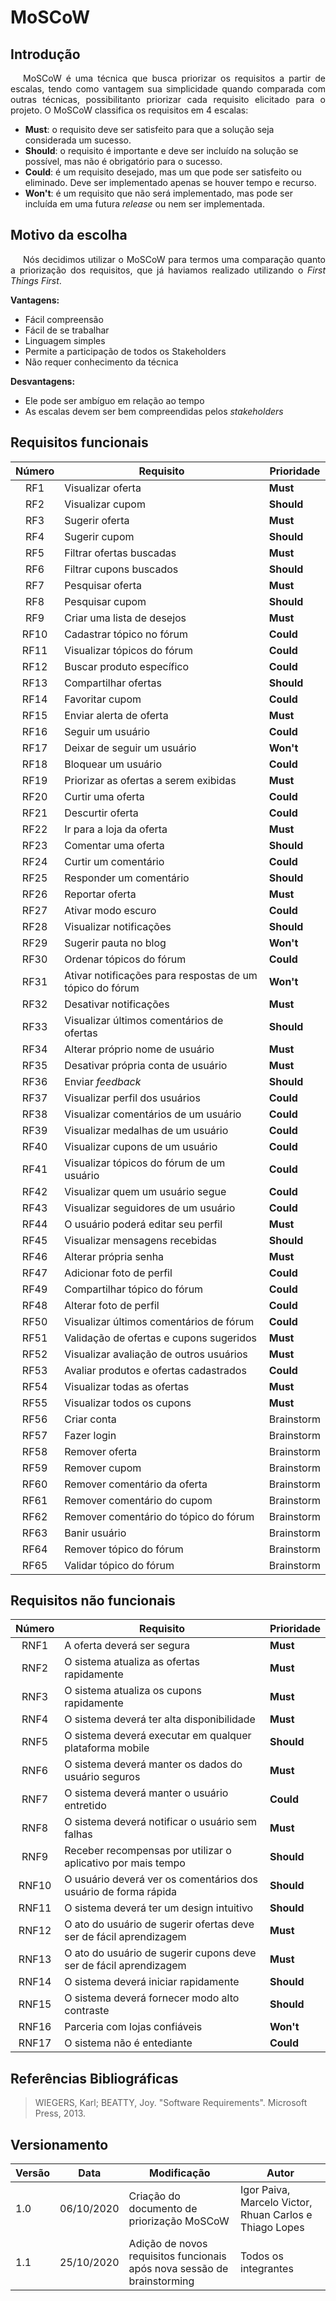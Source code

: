 # MoSCoW

## Introdução

<p style="text-indent: 20px; text-align: justify">
MoSCoW é uma técnica que busca priorizar os requisitos a partir de escalas, tendo como vantagem sua simplicidade quando comparada com outras técnicas, possibilitanto priorizar cada requisito elicitado para o projeto. O MoSCoW classifica os requisitos em 4 escalas:
</p>

- **Must**: o requisito deve ser satisfeito para que a solução seja considerada um sucesso.
- **Should**: o requisito é importante e deve ser incluído na solução se possível, mas não é obrigatório para o sucesso.
- **Could**: é um requisito desejado, mas um que pode ser satisfeito ou eliminado. Deve ser implementado apenas se houver tempo e recurso.
- **Won't**: é um requisito que não será implementado, mas pode ser incluída em uma futura *release* ou nem ser implementada.

## Motivo da escolha

<p style="text-indent: 20px; text-align: justify">
Nós decidimos utilizar o MoSCoW para termos uma comparação quanto a priorização dos requisitos, que já haviamos realizado utilizando o <i>First Things First</i>.
</p>

**Vantagens:**

- Fácil compreensão
- Fácil de se trabalhar
- Linguagem simples
- Permite a participação de todos os Stakeholders
- Não requer conhecimento da técnica

**Desvantagens:**

- Ele pode ser ambíguo em relação ao tempo
- As escalas devem ser bem compreendidas pelos *stakeholders*

## Requisitos funcionais

| Número | Requisito | Prioridade |
|:--:|--|--|
|RF1| Visualizar oferta | **Must**|
|RF2| Visualizar cupom | **Should** |
|RF3| Sugerir oferta | **Must** |
|RF4| Sugerir cupom | **Should** |
|RF5| Filtrar ofertas buscadas | **Must** |
|RF6| Filtrar cupons buscados | **Should** |
|RF7| Pesquisar oferta | **Must** |
|RF8| Pesquisar cupom | **Should** |
|RF9| Criar uma lista de desejos | **Must** |
|RF10| Cadastrar tópico no fórum | **Could** |
|RF11| Visualizar tópicos do fórum | **Could** |
|RF12| Buscar produto específico | **Could** |
|RF13| Compartilhar ofertas | **Should** |
|RF14| Favoritar cupom | **Could** |
|RF15| Enviar alerta de oferta | **Must** |
|RF16| Seguir um usuário | **Could** |
|RF17| Deixar de seguir um usuário | **Won't** |
|RF18| Bloquear um usuário | **Could** |
|RF19| Priorizar as ofertas a serem exibidas | **Must** |
|RF20| Curtir uma oferta | **Could** |
|RF21| Descurtir oferta | **Could** |
|RF22| Ir para a loja da oferta | **Must** |
|RF23| Comentar uma oferta | **Should** |
|RF24| Curtir um comentário | **Could** |
|RF25| Responder um comentário | **Should** |
|RF26| Reportar oferta | **Must** |
|RF27| Ativar modo escuro | **Could** |
|RF28| Visualizar notificações | **Should** |
|RF29| Sugerir pauta no blog | **Won't** |
|RF30| Ordenar tópicos do fórum | **Could** |
|RF31| Ativar notificações para respostas de um tópico do fórum | **Won't** |
|RF32| Desativar notificações | **Must** |
|RF33| Visualizar últimos comentários de ofertas | **Should** |
|RF34| Alterar próprio nome de usuário | **Must** |
|RF35| Desativar própria conta de usuário | **Must** |
|RF36| Enviar *feedback* | **Should** |
|RF37| Visualizar perfil dos usuários  | **Could** |
|RF38| Visualizar comentários de um usuário | **Could** |
|RF39| Visualizar medalhas de um usuário | **Could** |
|RF40| Visualizar cupons de um usuário | **Could** |
|RF41| Visualizar tópicos do fórum de um usuário  | **Could** |
|RF42| Visualizar quem um usuário segue | **Could** |
|RF43| Visualizar seguidores de um usuário | **Could** |
|RF44| O usuário poderá editar seu perfil | **Must** |
|RF45| Visualizar mensagens recebidas | **Should** |
|RF46| Alterar própria senha | **Must** |
|RF47| Adicionar foto de perfil | **Could** |
|RF49| Compartilhar tópico do fórum | **Could** |
|RF48| Alterar foto de perfil | **Could** |
|RF50| Visualizar últimos comentários de fórum | **Could** |
|RF51| Validação de ofertas e cupons sugeridos | **Must** |
|RF52| Visualizar avaliação de outros usuários | **Must** |
|RF53| Avaliar produtos e ofertas cadastrados | **Could** |
|RF54| Visualizar todas as ofertas | **Must** |
|RF55| Visualizar todos os cupons | **Must** |
|RF56| Criar conta | Brainstorm | **Must** |
|RF57| Fazer login | Brainstorm | **Must** |
|RF58| Remover oferta | Brainstorm | **Must** |
|RF59| Remover cupom | Brainstorm | **Must** |
|RF60| Remover comentário da oferta | Brainstorm | **Must** |
|RF61| Remover comentário do cupom | Brainstorm | **Must** |
|RF62| Remover comentário do tópico do fórum | Brainstorm | **Must** |
|RF63| Banir usuário | Brainstorm | **Must** |
|RF64| Remover tópico do fórum | Brainstorm | **Must** |
|RF65| Validar tópico do fórum | Brainstorm | **Must** |


## Requisitos não funcionais

| Número | Requisito | Prioridade |
|:--:|--|--|
|RNF1| A oferta deverá ser segura | **Must** |
|RNF2| O sistema atualiza as ofertas rapidamente | **Must** |
|RNF3| O sistema atualiza os cupons rapidamente | **Must** |
|RNF4| O sistema deverá ter alta disponibilidade | **Must** |
|RNF5| O sistema deverá executar em qualquer plataforma mobile | **Should** |
|RNF6| O sistema deverá manter os dados do usuário seguros | **Must** |
|RNF7| O sistema deverá manter o usuário entretido | **Could** |
|RNF8| O sistema deverá notificar o usuário sem falhas | **Must** |
|RNF9| Receber recompensas por utilizar o aplicativo por mais tempo | **Should** |
|RNF10| O usuário deverá ver os comentários dos usuário de forma rápida | **Should** |
|RNF11| O sistema deverá ter um design intuitivo | **Should** |
|RNF12| O ato do usuário de sugerir ofertas deve ser de fácil aprendizagem | **Must** |
|RNF13| O ato do usuário de sugerir cupons deve ser de fácil aprendizagem | **Must** |
|RNF14| O sistema deverá iniciar rapidamente | **Should** |
|RNF15| O sistema deverá fornecer modo alto contraste | **Should** |
|RNF16| Parceria com lojas confiáveis | **Won't** |
|RNF17| O sistema não é entediante | **Could** |


## Referências Bibliográficas

>WIEGERS, Karl; BEATTY, Joy. "Software Requirements". Microsoft Press, 2013.

## Versionamento
| Versão | Data | Modificação | Autor |
|--|--|--|--|
| 1.0 | 06/10/2020 | Criação do documento de priorização MoSCoW | Igor Paiva, Marcelo Victor, Rhuan Carlos e Thiago Lopes |
| 1.1 | 25/10/2020 | Adição de novos requisitos funcionais após nova sessão de brainstorming | Todos os integrantes |
